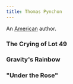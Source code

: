 ```yaml
---
title: Thomas Pynchon
---
```


An [American](../index.html) author.

### The Crying of Lot 49

### Gravity's Rainbow

### "Under the Rose"
